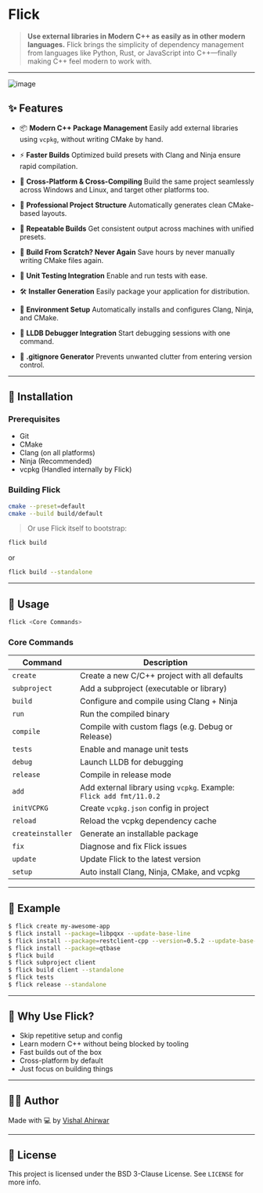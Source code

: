 # Flick

> **Use external libraries in Modern C++ as easily as in other modern languages.**
> Flick brings the simplicity of dependency management from languages like Python, Rust, or JavaScript into C++—finally making C++ feel modern to work with.

---
![image](https://github.com/user-attachments/assets/9bf99d88-423b-42b8-b6b8-cbc0bfbb62e8)




## ✨ Features

* 📦 **Modern C++ Package Management**
  Easily add external libraries using `vcpkg`, without writing CMake by hand.

* ⚡ **Faster Builds**
  Optimized build presets with Clang and Ninja ensure rapid compilation.

* 🧱 **Cross-Platform & Cross-Compiling**
  Build the same project seamlessly across Windows and Linux, and target other platforms too.

* 📁 **Professional Project Structure**
  Automatically generates clean CMake-based layouts.

* 🔄 **Repeatable Builds**
  Get consistent output across machines with unified presets.

* 🎯 **Build From Scratch? Never Again**
  Save hours by never manually writing CMake files again.

* 🧪 **Unit Testing Integration**
  Enable and run tests with ease.

* 🛠️ **Installer Generation**
  Easily package your application for distribution.

* 🧰 **Environment Setup**
  Automatically installs and configures Clang, Ninja, and CMake.

* 🧭 **LLDB Debugger Integration**
  Start debugging sessions with one command.

* 🧹 **.gitignore Generator**
  Prevents unwanted clutter from entering version control.

---

## 🔧 Installation

### Prerequisites

* Git
* CMake
* Clang (on all platforms)
* Ninja (Recommended)
* vcpkg (Handled internally by Flick)

### Building Flick

```bash
cmake --preset=default
cmake --build build/default
```

> Or use Flick itself to bootstrap:

```bash
flick build
```
or
```bash
flick build --standalone
```
---

## 🚀 Usage

```bash
flick <Core Commands>
```

### Core Commands

| Command           | Description                                                         |
| ----------------- | ------------------------------------------------------------------- |
| `create`          | Create a new C/C++ project with all defaults                        |
| `subproject`      | Add a subproject (executable or library)                            |
| `build`           | Configure and compile using Clang + Ninja                           |
| `run`             | Run the compiled binary                                             |
| `compile`         | Compile with custom flags (e.g. Debug or Release)                   |
| `tests`           | Enable and manage unit tests                                        |
| `debug`           | Launch LLDB for debugging                                           |
| `release`         | Compile in release mode                                             |
| `add`             | Add external library using `vcpkg`. Example: `Flick add fmt/11.0.2` |
| `initVCPKG`       | Create `vcpkg.json` config in project                               |
| `reload`          | Reload the vcpkg dependency cache                                   |
| `createinstaller` | Generate an installable package                                     |
| `fix`             | Diagnose and fix Flick issues                                       |
| `update`          | Update Flick to the latest version                                  |
| `setup`           | Auto install Clang, Ninja, CMake, and vcpkg                         |

---

## 📂 Example

```bash
$ flick create my-awesome-app
$ flick install --package=libpqxx --update-base-line
$ flick install --package=restclient-cpp --version=0.5.2 --update-base-line
$ flick install --package=qtbase
$ flick build
$ flick subproject client
$ flick build client --standalone
$ flick tests
$ flick release --standalone
```

---

## 🧠 Why Use Flick?

* Skip repetitive setup and config
* Learn modern C++ without being blocked by tooling
* Fast builds out of the box
* Cross-platform by default
* Just focus on building things

---

## 👨‍💻 Author

Made with 💻 by [Vishal Ahirwar](https://github.com/vishal-ahirwar)

---

## 📄 License

This project is licensed under the BSD 3-Clause License. See `LICENSE` for more info.
